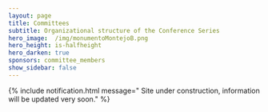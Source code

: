 ```yaml
---
layout: page
title: Committees
subtitle: Organizational structure of the Conference Series
hero_image:  /img/monumentoMontejoB.png
hero_height: is-halfheight
hero_darken: true
sponsors: committee_members
show_sidebar: false
---
```


{% include notification.html message="
Site under construction, information will be updated very soon." %}